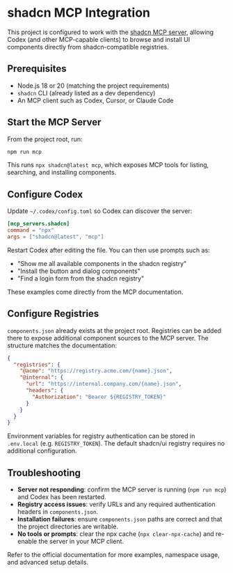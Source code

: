 # shadcn MCP Integration

This project is configured to work with the [shadcn MCP server](https://ui.shadcn.com/docs/mcp), allowing Codex (and other MCP-capable clients) to browse and install UI components directly from shadcn-compatible registries.

## Prerequisites

- Node.js 18 or 20 (matching the project requirements)
- `shadcn` CLI (already listed as a dev dependency)
- An MCP client such as Codex, Cursor, or Claude Code

## Start the MCP Server

From the project root, run:

```bash
npm run mcp
```

This runs `npx shadcn@latest mcp`, which exposes MCP tools for listing, searching, and installing components.

## Configure Codex

Update `~/.codex/config.toml` so Codex can discover the server:

```toml
[mcp_servers.shadcn]
command = "npx"
args = ["shadcn@latest", "mcp"]
```

Restart Codex after editing the file. You can then use prompts such as:

- "Show me all available components in the shadcn registry"
- "Install the button and dialog components"
- "Find a login form from the shadcn registry"

These examples come directly from the MCP documentation.

## Configure Registries

`components.json` already exists at the project root. Registries can be added there to expose additional component sources to the MCP server. The structure matches the documentation:

```json
{
  "registries": {
    "@acme": "https://registry.acme.com/{name}.json",
    "@internal": {
      "url": "https://internal.company.com/{name}.json",
      "headers": {
        "Authorization": "Bearer ${REGISTRY_TOKEN}"
      }
    }
  }
}
```

Environment variables for registry authentication can be stored in `.env.local` (e.g. `REGISTRY_TOKEN`). The default shadcn/ui registry requires no additional configuration.

## Troubleshooting

- **Server not responding**: confirm the MCP server is running (`npm run mcp`) and Codex has been restarted.
- **Registry access issues**: verify URLs and any required authentication headers in `components.json`.
- **Installation failures**: ensure `components.json` paths are correct and that the project directories are writable.
- **No tools or prompts**: clear the npx cache (`npx clear-npx-cache`) and re-enable the server in your MCP client.

Refer to the official documentation for more examples, namespace usage, and advanced setup details.
